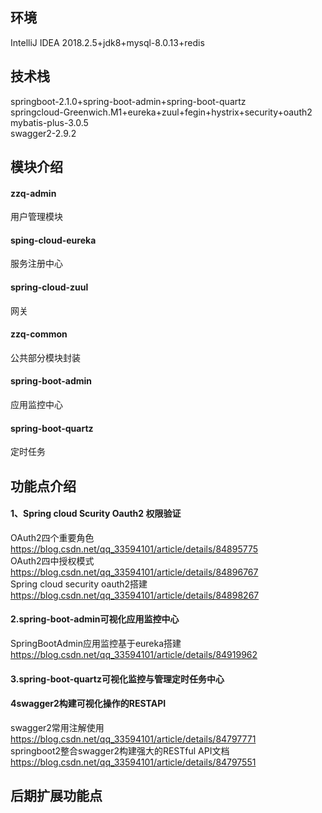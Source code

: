 ## 环境
IntelliJ IDEA 2018.2.5+jdk8+mysql-8.0.13+redis <br> 
## 技术栈
springboot-2.1.0+spring-boot-admin+spring-boot-quartz <br> 
springcloud-Greenwich.M1+eureka+zuul+fegin+hystrix+security+oauth2 <br> 
mybatis-plus-3.0.5 <br> 
swagger2-2.9.2 <br> 
## 模块介绍
#### zzq-admin
用户管理模块
#### sping-cloud-eureka
服务注册中心
#### spring-cloud-zuul
网关
#### zzq-common
公共部分模块封装
#### spring-boot-admin
应用监控中心
#### spring-boot-quartz
定时任务
## 功能点介绍
#### 1、Spring cloud Scurity Oauth2 权限验证
OAuth2四个重要角色 https://blog.csdn.net/qq_33594101/article/details/84895775 <br> 
OAuth2四中授权模式 https://blog.csdn.net/qq_33594101/article/details/84896767 <br> 
Spring cloud security oauth2搭建 https://blog.csdn.net/qq_33594101/article/details/84898267 <br> 
#### 2.spring-boot-admin可视化应用监控中心
SpringBootAdmin应用监控基于eureka搭建 https://blog.csdn.net/qq_33594101/article/details/84919962 <br> 
#### 3.spring-boot-quartz可视化监控与管理定时任务中心
#### 4swagger2构建可视化操作的RESTAPI
swagger2常用注解使用 https://blog.csdn.net/qq_33594101/article/details/84797771 <br> 
springboot2整合swagger2构建强大的RESTful API文档 https://blog.csdn.net/qq_33594101/article/details/84797551 <br> 
## 后期扩展功能点

